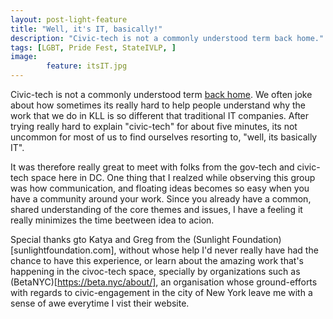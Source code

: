 ```yaml
---
layout: post-light-feature
title: "Well, it's IT, basically!"
description: "Civic-tech is not a commonly understood term back home." 
tags: [LGBT, Pride Fest, StateIVLP, ]
image: 
        feature: itsIT.jpg
---
```


Civic-tech is not a commonly understood term [back home](www.kathmandulivinglabs.org). We often joke about how sometimes its really hard to help people understand why the work that we do in KLL is so different that traditional IT companies. After trying really hard to explain "civic-tech" for about five minutes, its not uncommon for most of us to find ourselves resorting to, "well, its basically IT".


It was therefore really great to meet with folks from the gov-tech and civic-tech space here in DC. One thing that I realzed while observing this group was how communication, and floating ideas becomes so easy when you have a community around your work. Since you already have a common, shared understanding of the core themes and issues, I have a feeling it really minimizes the time beetween idea to acion.

Special thanks gto Katya and Greg from the (Sunlight Foundation)[sunlightfoundation.com], without whose help I'd never really have had the chance to have this experience, or learn about the amazing work that's happening in the civoc-tech space, specially by organizations such as (BetaNYC)[https://beta.nyc/about/], an organisation whose ground-efforts with regards to civic-engagement in the city of New York leave me with a sense of awe everytime I vist their website. 

